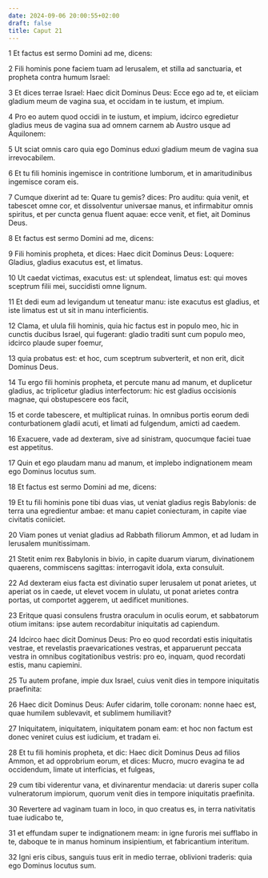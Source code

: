 ```yaml
---
date: 2024-09-06 20:00:55+02:00
draft: false
title: Caput 21
---
```





1 Et factus est sermo Domini ad me, dicens:

2 Fili hominis pone faciem tuam ad Ierusalem, et stilla ad sanctuaria, et propheta contra humum Israel:

3 Et dices terrae Israel: Haec dicit Dominus Deus: Ecce ego ad te, et eiiciam gladium meum de vagina sua, et occidam in te iustum, et impium.

4 Pro eo autem quod occidi in te iustum, et impium, idcirco egredietur gladius meus de vagina sua ad omnem carnem ab Austro usque ad Aquilonem:

5 Ut sciat omnis caro quia ego Dominus eduxi gladium meum de vagina sua irrevocabilem.

6 Et tu fili hominis ingemisce in contritione lumborum, et in amaritudinibus ingemisce coram eis.

7 Cumque dixerint ad te: Quare tu gemis? dices: Pro auditu: quia venit, et tabescet omne cor, et dissolventur universae manus, et infirmabitur omnis spiritus, et per cuncta genua fluent aquae: ecce venit, et fiet, ait Dominus Deus.

8 Et factus est sermo Domini ad me, dicens:

9 Fili hominis propheta, et dices: Haec dicit Dominus Deus: Loquere: Gladius, gladius exacutus est, et limatus.

10 Ut caedat victimas, exacutus est: ut splendeat, limatus est: qui moves sceptrum filii mei, succidisti omne lignum.

11 Et dedi eum ad levigandum ut teneatur manu: iste exacutus est gladius, et iste limatus est ut sit in manu interficientis.

12 Clama, et ulula fili hominis, quia hic factus est in populo meo, hic in cunctis ducibus Israel, qui fugerant: gladio traditi sunt cum populo meo, idcirco plaude super foemur,

13 quia probatus est: et hoc, cum sceptrum subverterit, et non erit, dicit Dominus Deus.

14 Tu ergo fili hominis propheta, et percute manu ad manum, et duplicetur gladius, ac triplicetur gladius interfectorum: hic est gladius occisionis magnae, qui obstupescere eos facit,

15 et corde tabescere, et multiplicat ruinas. In omnibus portis eorum dedi conturbationem gladii acuti, et limati ad fulgendum, amicti ad caedem.

16 Exacuere, vade ad dexteram, sive ad sinistram, quocumque faciei tuae est appetitus.

17 Quin et ego plaudam manu ad manum, et implebo indignationem meam ego Dominus locutus sum.

18 Et factus est sermo Domini ad me, dicens:

19 Et tu fili hominis pone tibi duas vias, ut veniat gladius regis Babylonis: de terra una egredientur ambae: et manu capiet coniecturam, in capite viae civitatis coniiciet.

20 Viam pones ut veniat gladius ad Rabbath filiorum Ammon, et ad Iudam in Ierusalem munitissimam.

21 Stetit enim rex Babylonis in bivio, in capite duarum viarum, divinationem quaerens, commiscens sagittas: interrogavit idola, exta consuluit.

22 Ad dexteram eius facta est divinatio super Ierusalem ut ponat arietes, ut aperiat os in caede, ut elevet vocem in ululatu, ut ponat arietes contra portas, ut comportet aggerem, ut aedificet munitiones.

23 Eritque quasi consulens frustra oraculum in oculis eorum, et sabbatorum otium imitans: ipse autem recordabitur iniquitatis ad capiendum.

24 Idcirco haec dicit Dominus Deus: Pro eo quod recordati estis iniquitatis vestrae, et revelastis praevaricationes vestras, et apparuerunt peccata vestra in omnibus cogitationibus vestris: pro eo, inquam, quod recordati estis, manu capiemini.

25 Tu autem profane, impie dux Israel, cuius venit dies in tempore iniquitatis praefinita:

26 Haec dicit Dominus Deus: Aufer cidarim, tolle coronam: nonne haec est, quae humilem sublevavit, et sublimem humiliavit?

27 Iniquitatem, iniquitatem, iniquitatem ponam eam: et hoc non factum est donec veniret cuius est iudicium, et tradam ei.

28 Et tu fili hominis propheta, et dic: Haec dicit Dominus Deus ad filios Ammon, et ad opprobrium eorum, et dices: Mucro, mucro evagina te ad occidendum, limate ut interficias, et fulgeas,

29 cum tibi viderentur vana, et divinarentur mendacia: ut dareris super colla vulneratorum impiorum, quorum venit dies in tempore iniquitatis praefinita.

30 Revertere ad vaginam tuam in loco, in quo creatus es, in terra nativitatis tuae iudicabo te,

31 et effundam super te indignationem meam: in igne furoris mei sufflabo in te, daboque te in manus hominum insipientium, et fabricantium interitum.

32 Igni eris cibus, sanguis tuus erit in medio terrae, oblivioni traderis: quia ego Dominus locutus sum.

